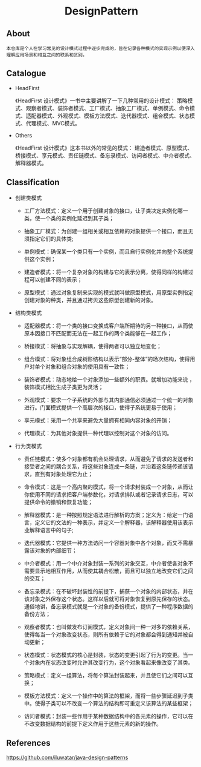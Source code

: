 <div align="center">
    <h1>
    	DesignPattern
	</h1>
</div>

## About	
	
	本仓库是个人在学习常见的设计模式过程中逐步完成的，旨在记录各种模式的实现示例以便深入理解应用场景和相互之间的联系和区别。

## Catalogue

- HeadFirst  

	《HeadFirst 设计模式》一书中主要讲解了一下几种常用的设计模式：
	策略模式、观察者模式、装饰者模式、工厂模式、抽象工厂模式、单例模式、命令模式、适配器模式、外观模式、模板方法模式、迭代器模式、组合模式、状态模式、代理模式、MVC模式。

- Others  

	《HeadFirst 设计模式》这本书以外的常见的模式：
	建造者模式、原型模式、桥接模式、享元模式、责任链模式、备忘录模式、访问者模式、中介者模式、解释器模式。


## Classification  

- 创建类模式  

	* 工厂方法模式：定义一个用于创建对象的接口，让子类决定实例化哪一类，使一个类的实例化延迟到其子类；

	* 抽象工厂模式：为创建一组相关或相互依赖的对象提供一个接口，而且无须指定它们的具体类;

	* 单例模式：确保某一个类只有一个实例，而且自行实例化并向整个系统提供这个实例；

	* 建造者模式：将一个复杂对象的构建与它的表示分离，使得同样的构建过程可以创建不同的表示；

	* 原型模式：通过对象复制来实现的模式就叫做原型模式，用原型实例指定创建对象的种类，并且通过拷贝这些原型创建新的对象。


- 结构类模式  

	* 适配器模式：将一个类的接口变换成客户端所期待的另一种接口，从而使原本因接口不匹配而无法在一起工作的两个类能够在一起工作；

	* 桥接模式：将抽象与实现解耦，使得两者可以独立地变化；

	* 组合模式：将对象组合成树形结构以表示“部分-整体”的场次结构，使得用户对单个对象和组合对象的使用具有一致性；

	* 装饰者模式：动态地给一个对象添加一些额外的职责。就增加功能来说 ，装饰模式相比生成子类更为灵活；

	* 外观模式：要求一个子系统的外部与其内部通信必须通过一个统一的对象进行。门面模式提供一个高层次的接口，使得子系统更易于使用；

	* 享元模式：采用一个共享来避免大量拥有相同内容对象的开销；

	* 代理模式：为其他对象提供一种代理以控制对这个对象的访问。

- 行为类模式  

	* 责任链模式：使多个对象都有机会处理请求，从而避免了请求的发送者和接受者之间的耦合关系，将这些对象连成一条链，并沿着这条链传递该请求，直到有对象处理它为止；

	* 命令模式：这是一个高内聚的模式，将一个请求封装成一个对象，从而让你使用不同的请求把客户端参数化，对请求排队或者记录请求日志，可以提供命令的撤销和恢复功能；

	* 解释器模式：是一种按照规定语法进行解析的方案；定义为：给定一门语言，定义它的文法的一种表示，并定义一个解释器，该解释器使用该表示业解释语言中的句子;

	* 迭代器模式：它提供一种方法访问一个容器对象中各个对象，而又不需暴露该对象的内部细节；

	* 中介者模式：用一个中介对象封装一系列的对象交互，中介者使各对象不需要显示地相互作用，从而使其耦合松散，而且可以独立地改变它们之间的交互；

	* 备忘录模式：在不破坏封装性的前提下，捕获一个对象的内部状态，并在该对象之外保存这个状态。这样以后就可将对象恢复到原先保存的状态。通俗地讲，备忘录模式就是一个对象的备份模式，提供了一种程序数据的备份方法；

	* 观察者模式：也叫做发布订阅模式，定义对象间一种一对多的依赖关系，使得每当一个对象改变状态，则所有依赖于它的对象都会得到通知并被自动更新；

	* 状态模式：状态模式的核心是封装，状态的变更引起了行为的变更。当一个对象内在状态改变时允许其改变行为，这个对象看起来像改变了其类。

	* 策略模式：定义一组算法，将每个算法封装起来，并且使它们之间可以互换；

	* 模板方法模式：定义一个操作中的算法的框架，而将一些步骤延迟到子类中。使得子类可以不改变一个算法的结构即可重定义该算法的某些框架；

	* 访问者模式：封装一些作用于某种数据结构中的各元素的操作，它可以在不改变数据结构的前提下定义作用于这些元素的新的操作。

	
## References

<https://github.com/iluwatar/java-design-patterns>